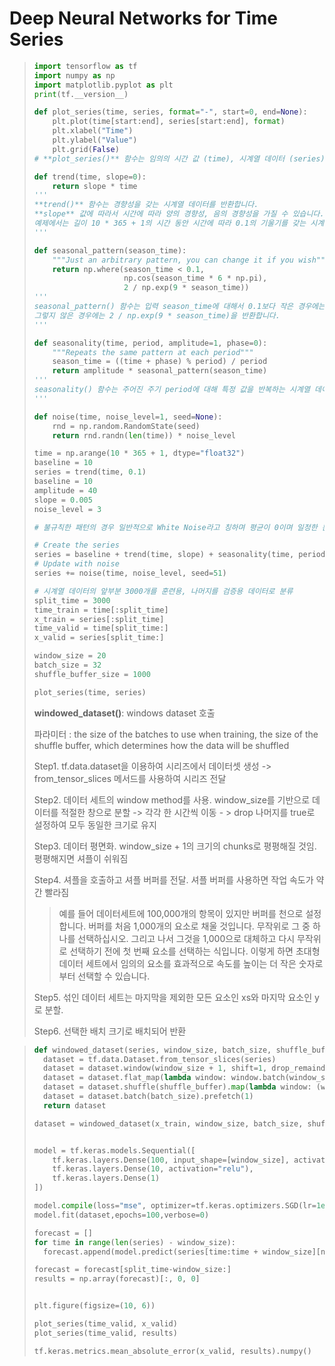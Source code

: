 # Deep Neural Networks for Time Series

> ~~~python
> import tensorflow as tf
> import numpy as np
> import matplotlib.pyplot as plt
> print(tf.__version__)
> ~~~
>
> ~~~python
> def plot_series(time, series, format="-", start=0, end=None):
>     plt.plot(time[start:end], series[start:end], format)
>     plt.xlabel("Time")
>     plt.ylabel("Value")
>     plt.grid(False)
> # **plot_series()** 함수는 임의의 시간 값 (time), 시계열 데이터 (series)를 입력받아 Matplotlib 그래프로 나타내는 함수입니다.
> 
> def trend(time, slope=0):
>     return slope * time
> '''
> **trend()** 함수는 경향성을 갖는 시계열 데이터를 반환합니다.
> **slope** 값에 따라서 시간에 따라 양의 경향성, 음의 경향성을 가질 수 있습니다.
> 예제에서는 길이 10 * 365 + 1의 시간 동안 시간에 따라 0.1의 기울기를 갖는 시계열 데이터를 만들었습니다.
> '''
> 
> def seasonal_pattern(season_time):
>     """Just an arbitrary pattern, you can change it if you wish"""
>     return np.where(season_time < 0.1,
>                     np.cos(season_time * 6 * np.pi),
>                     2 / np.exp(9 * season_time))
> '''
> seasonal_pattern() 함수는 입력 season_time에 대해서 0.1보다 작은 경우에는 np.cos(season_time * 6 * np.pi) 값을,
> 그렇지 않은 경우에는 2 / np.exp(9 * season_time)을 반환합니다.
> '''
> 
> def seasonality(time, period, amplitude=1, phase=0):
>     """Repeats the same pattern at each period"""
>     season_time = ((time + phase) % period) / period
>     return amplitude * seasonal_pattern(season_time)
> '''
> seasonality() 함수는 주어진 주기 period에 대해 특정 값을 반복하는 시계열 데이터를 반환하는 함수입니다.
> '''
> 
> def noise(time, noise_level=1, seed=None):
>     rnd = np.random.RandomState(seed)
>     return rnd.randn(len(time)) * noise_level
> 
> time = np.arange(10 * 365 + 1, dtype="float32")
> baseline = 10
> series = trend(time, 0.1)  
> baseline = 10
> amplitude = 40
> slope = 0.005
> noise_level = 3
> 
> # 불규칙한 패턴의 경우 일반적으로 White Noise라고 칭하며 평균이 0이며 일정한 분산을 가진 정규분포에서 추출된 임의의 수치라고 가정하고 있습니다. noise() 함수는 0에서 noise_level 값 사이의 임의의 실수를 갖는 시계열 데이터를 반환합니다.
> 
> # Create the series
> series = baseline + trend(time, slope) + seasonality(time, period=365, amplitude=amplitude)
> # Update with noise
> series += noise(time, noise_level, seed=51)
> 
> # 시계열 데이터의 앞부분 3000개를 훈련용, 나머지를 검증용 데이터로 분류
> split_time = 3000
> time_train = time[:split_time]
> x_train = series[:split_time]
> time_valid = time[split_time:]
> x_valid = series[split_time:]
> 
> window_size = 20
> batch_size = 32
> shuffle_buffer_size = 1000
> 
> plot_series(time, series)
> ~~~
>
> **windowed_dataset()**: windows dataset 호출
>
> 파라미터 : the size of the batches to use when training, the size of the shuffle buffer, which determines how the data will be shuffled
>
> Step1. tf.data.dataset을 이용하여 시리즈에서 데이터셋 생성 -> from_tensor_slices 메서드를 사용하여 시리즈 전달
>
> Step2. 데이터 세트의 window method를 사용. window_size를 기반으로 데이터를 적절한 창으로 분할 -> 각각 한 시간씩 이동 - > drop 나머지를 true로 설정하여 모두 동일한 크기로 유지
>
> Step3. 데이터 평면화. window_size + 1의 크기의 chunks로 평평해질 것임. 평평해지면 셔플이 쉬워짐
>
> Step4. 셔플을 호출하고 셔플 버퍼를 전달. 셔플 버퍼를 사용하면 작업 속도가 약간 빨라짐
>
> > 예를 들어 데이터세트에 100,000개의 항목이 있지만 버퍼를 천으로 설정합니다. 버퍼를 처음 1,000개의 요소로 채울 것입니다. 무작위로 그 중 하나를 선택하십시오. 그리고 나서 그것을 1,000으로 대체하고 다시 무작위로 선택하기 전에 첫 번째 요소를 선택하는 식입니다. 이렇게 하면 초대형 데이터 세트에서 임의의 요소를 효과적으로 속도를 높이는 더 작은 숫자로부터 선택할 수 있습니다. 
>
> Step5. 섞인 데이터 세트는 마지막을 제외한 모든 요소인 xs와 마지막 요소인 y로 분할. 
>
> Step6. 선택한 배치 크기로 배치되어 반환

> ~~~python
> def windowed_dataset(series, window_size, batch_size, shuffle_buffer):
>   dataset = tf.data.Dataset.from_tensor_slices(series)
>   dataset = dataset.window(window_size + 1, shift=1, drop_remainder=True)
>   dataset = dataset.flat_map(lambda window: window.batch(window_size + 1))
>   dataset = dataset.shuffle(shuffle_buffer).map(lambda window: (window[:-1], window[-1]))
>   dataset = dataset.batch(batch_size).prefetch(1)
>   return dataset
> ~~~
>
> ~~~python
> dataset = windowed_dataset(x_train, window_size, batch_size, shuffle_buffer_size)
> 
> 
> model = tf.keras.models.Sequential([
>     tf.keras.layers.Dense(100, input_shape=[window_size], activation="relu"), 
>     tf.keras.layers.Dense(10, activation="relu"), 
>     tf.keras.layers.Dense(1)
> ])
> 
> model.compile(loss="mse", optimizer=tf.keras.optimizers.SGD(lr=1e-6, momentum=0.9))
> model.fit(dataset,epochs=100,verbose=0)
> 
> ~~~
>
> ~~~python
> forecast = []
> for time in range(len(series) - window_size):
>   forecast.append(model.predict(series[time:time + window_size][np.newaxis]))
> 
> forecast = forecast[split_time-window_size:]
> results = np.array(forecast)[:, 0, 0]
> 
> 
> plt.figure(figsize=(10, 6))
> 
> plot_series(time_valid, x_valid)
> plot_series(time_valid, results)
> ~~~
>
> ~~~python
> tf.keras.metrics.mean_absolute_error(x_valid, results).numpy()
> ~~~
>